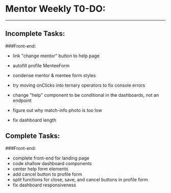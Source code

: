 # Mentor Weekly T0-DO:
----------------------

## Incomplete Tasks:

###Front-end:
- link "change mentor" button to help page
- autofill profile MenteeForm
- condense mentor & mentee form styles
- try moving onClicks into ternary operators to fix console errors

- change "help" component to be conditional in the dashboards, not an endpoint
- figure out why match-info photo is too low
- fix dashboard length

## Complete Tasks:

###Front-end:
- complete front-end for landing page
- code shallow dashboard components
- center help form elements
- add cancel button to profile form
- split functions for close, save, and cancel buttons in profile form
- fix dashboard responsiveness
